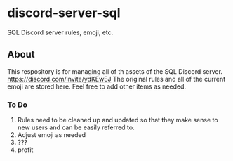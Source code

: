 # discord-server-sql
SQL Discord server rules, emoji, etc.

## About
This respository is for managing all of th assets of the SQL Discord server. https://discord.com/invite/ydKEwEJ
The original rules and all of the current emoji are stored here. Feel free to add other items as needed.

### To Do
1. Rules need to be cleaned up and updated so that they make sense to new users and can be easily referred to.
2. Adjust emoji as needed
3. ???
4. profit
